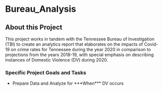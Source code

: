 # Bureau_Analysis

## About this Project
This project works in tandem with the Tennessee Bureau of Investigation (TBI) to create an analytics report that elaborates on the impacts of Covid-19 on crime rates for Tennessee during the year 2020 in comparison to projections from the years 2018-19, with special emphasis on describing instances of Domestic Violence (DV) during 2020.

### Specific Project Goals and Tasks
<ul>
    <li>Prepare Data and Analyze for ***When*** DV occurs</li>
</ul>
